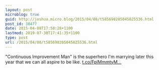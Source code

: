 ```yaml
---
layout: post
microblog: true
guid: http://joshua.micro.blog/2015/04/08/t585698205045825536.html
post_id: 38477
date: 2015-04-08T17:58:28+1100
lastmod: 2019-07-30T17:41:35+1100
type: post
url: /2015/04/08/t585698205045825536.html
---
```

"Continuous Improvement Man" is the superhero I'm marrying later this year that we can all aspire to be like. [t.co/FplMmmtyM...](http://t.co/FplMmmtyMR)
